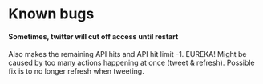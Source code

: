 # **Known bugs**

#### Sometimes, twitter will cut off access until restart
 Also makes the remaining API hits and API hit limit -1. EUREKA! Might be caused by too many actions
happening at once (tweet & refresh). Possible fix is to no longer refresh when tweeting.
